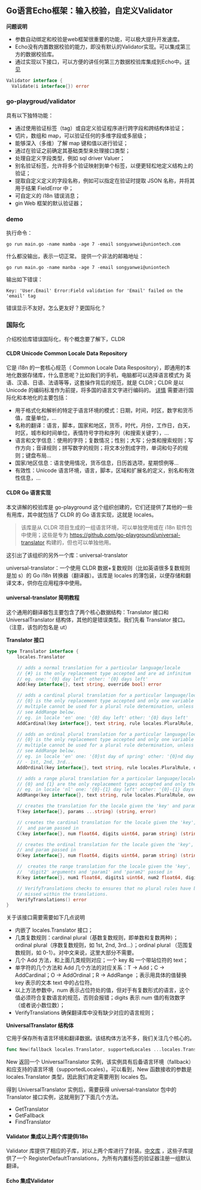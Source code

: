 ## Go语言Echo框架：输入校验，自定义Validator
**问题说明**
- 参数自动绑定和校验是web框架很重要的功能，可以极大提升开发速度。
- Echo没有内置数据校验的能力，即没有默认的Validator实现。可以集成第三方的数据校验库。
- 通过实现以下接口，可以方便的讲任何第三方数据校验库集成到Echo中。[详见](https://github.com/go-playground/validator)
```go
Validator interface {
  Validate(i interface{}) error
```

### go-playgroud/validator
具有以下独特功能：
- 通过使用验证标签（tag）或自定义验证程序进行跨字段和跨结构体验证；
- 切片，数组和 map，可以验证任何的多维字段或多层级；
- 能够深入（多维）了解 map 键和值以进行验证；
- 通过在验证之前确定其基础类型来处理接口类型；
- 处理自定义字段类型，例如 sql driver Valuer；
- 别名验证标签，允许将多个验证映射到单个标签，以便更轻松地定义结构上的验证；
- 提取自定义定义的字段名称，例如可以指定在验证时提取 JSON 名称，并将其用于结果 FieldError 中；
- 可自定义的 i18n 错误消息；
- gin Web 框架的默认验证器；
### demo
执行命令：
```shell script
go run main.go -name mamba -age 7 -email songyanwei@uniontech.com
```
什么都没输出，表示一切正常。 提供一个非法的邮箱地址：
```shell script
go run main.go -name manba -age 7 -email songyanwei@uniontech
```
输出如下错误：
```shell script
Key: 'User.Email' Error:Field validation for 'Email' failed on the 'email' tag
```
错误显示不友好。怎么更友好？更国际化？
### 国际化
介绍校验库错误国际化，有个概念要了解下，CLDR
#### CLDR Unicode Common Locale Data Repository
它是 i18n 的一套核心规范（ Common Locale Data Respository），即通用的本地化数据存储库，什么意思呢？比如我们的手机，电脑都可以选择语言模式为 英语、汉语、日语、法语等等，这套操作背后的规范，就是 CLDR；CLDR 是以 Unicode 的编码标准作为前提，将多国的语言文字进行编码的。
[详情](http://cldr.unicode.org/)
需要进行国际化和本地化的主要包括：
- 用于格式化和解析的特定于语言环境的模式：日期，时间，时区，数字和货币值，度量单位，…
- 名称的翻译：语言，脚本，国家和地区，货币，时代，月份，工作日，白天，时区，城市和时间单位，表情符号字符和序列（和搜索关键字），…
- 语言和文字信息：使用的字符；复数情况；性别；大写；分类和搜索规则；写作方向；音译规则；拼写数字的规则；将文本分割成字符，单词和句子的规则；键盘布局…
- 国家/地区信息：语言使用情况，货币信息，日历首选项，星期惯例等…
- 有效性：Unicode 语言环境，语言，脚本，区域和扩展名的定义，别名和有效性信息，…
#### CLDR Go 语言实现
本文讲解的校验库是 go-playground 这个组织创建的，它们还提供了其他的一些有用库，其中就包括了 CLDR 的 Go 语言实现，这就是 locales。
> 该库是从 CLDR 项目生成的一组语言环境，可以单独使用或在 i18n 软件包中使用；这些是专为 https://github.com/go-playground/universal-translator 构建的，但也可以单独他用。

这引出了该组织的另外一个库：universal-translator

universal-translator：一个使用 CLDR 数据+复数规则（比如英语很多复数规则是加 s）的 Go i18n 转换器（翻译器）。该库是  locales 的薄包装，以便存储和翻译文本，供你在应用程序中使用。

#### universal-translator 简明教程
这个通用的翻译器包主要包含了两个核心数据结构：Translator 接口和 UniversalTranslator 结构体，其他的是错误类型。我们先看 Translator 接口。（注意，该包的包名是 ut）

**Translator 接口**
```go
type Translator interface {
    locales.Translator

    // adds a normal translation for a particular language/locale
    // {#} is the only replacement type accepted and are ad infinitum
    // eg. one: '{0} day left' other: '{0} days left'
    Add(key interface{}, text string, override bool) error

    // adds a cardinal plural translation for a particular language/locale
    // {0} is the only replacement type accepted and only one variable is accepted as
    // multiple cannot be used for a plural rule determination, unless it is a range;
    // see AddRange below.
    // eg. in locale 'en' one: '{0} day left' other: '{0} days left'
    AddCardinal(key interface{}, text string, rule locales.PluralRule, override bool) error

    // adds an ordinal plural translation for a particular language/locale
    // {0} is the only replacement type accepted and only one variable is accepted as
    // multiple cannot be used for a plural rule determination, unless it is a range;
    // see AddRange below.
    // eg. in locale 'en' one: '{0}st day of spring' other: '{0}nd day of spring'
    // - 1st, 2nd, 3rd...
    AddOrdinal(key interface{}, text string, rule locales.PluralRule, override bool) error

    // adds a range plural translation for a particular language/locale
    // {0} and {1} are the only replacement types accepted and only these are accepted.
    // eg. in locale 'nl' one: '{0}-{1} day left' other: '{0}-{1} days left'
    AddRange(key interface{}, text string, rule locales.PluralRule, override bool) error

    // creates the translation for the locale given the 'key' and params passed in
    T(key interface{}, params ...string) (string, error)

    // creates the cardinal translation for the locale given the 'key', 'num' and 'digit' arguments
    //  and param passed in
    C(key interface{}, num float64, digits uint64, param string) (string, error)

    // creates the ordinal translation for the locale given the 'key', 'num' and 'digit' arguments
    // and param passed in
    O(key interface{}, num float64, digits uint64, param string) (string, error)

    //  creates the range translation for the locale given the 'key', 'num1', 'digit1', 'num2' and
    //  'digit2' arguments and 'param1' and 'param2' passed in
    R(key interface{}, num1 float64, digits1 uint64, num2 float64, digits2 uint64, param1, param2 string) (string, error)

    // VerifyTranslations checks to ensures that no plural rules have been
    // missed within the translations.
    VerifyTranslations() error
}
```
关于该接口需要需要如下几点说明

- 内嵌了 locales.Translator 接口；
- 几类复数规则：cardinal plural（基数复数规则，即单数和复数两种）；ordinal plural（序数复数规则，如 1st, 2nd, 3rd…）；ordinal plural （范围复数规则，如 0-1）。对中文来说，这里大部分不需要。
- 几个 Add 方法，和上面几类规则对应；一个 key 和 一个带站位符的 text；
- 单字符的几个方法和 Add 几个方法的对应关系：T -> Add；C -> AddCardinal；O -> AddOrdinal；R -> AddRange ；表示用具体的值替换 key 表示的文本 text 中的占位符。
- 以上方法参数中，num 表示占位符处的值，但对于有复数形式的语言，这个值必须符合复数语言的规范，否则会报错；digits 表示 num 值的有效数字（或者说小数位数）；
- VerifyTranslations 确保翻译库中没有缺少对应的语言规则；

**UniversalTranslator 结构体**

它用于保存所有语言环境和翻译数据。该结构体方法不多，我们关注几个核心的。

```go
func New(fallback locales.Translator, supportedLocales ...locales.Translator) *UniversalTranslator
```

New 返回一个 UniversalTranslator 实例，该实例具有后备语言环境（fallback）和应支持的语言环境（supportedLocales）。可以看到，New 函数接收的参数是 locales.Translator 类型，因此我们肯定需要用到 locales 包。

得到 UniversalTranslator 实例后，需要获得 universal-translator 包中的 Translator 接口实例，这就用到了下面几个方法。

- GetTranslator
- GetFallback
- FindTranslator

#### Validator 集成以上两个库提供i18n
Validator 库提供了相应的子库，对以上两个库进行了封装。[中文库](https://github.com/go-playground/validator/translations/zh) ，这些子库提供了一个 RegisterDefaultTranslations，为所有内置标签的验证器注册一组默认翻译。

#### Echo 集成Validator
